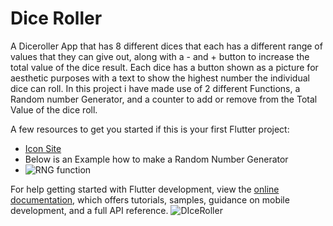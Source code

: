 # Dice Roller

A Diceroller App that has 8 different dices that each has a different range of values that they can give out, along with a - and + button to increase the total value of the dice result.
Each dice has a button shown as a picture for aesthetic purposes with a text to show the highest number the individual dice can roll. In this project i have made use of 2 different Functions, a Random number Generator, and a counter to add or remove from the Total Value of the dice roll.



A few resources to get you started if this is your first Flutter project:

- [Icon Site](https://game-icons.net/)
- Below is an Example how to make a Random Number Generator
- ![RNG function](https://github.com/Liander2/Dice-Roller/assets/150666994/e05ef342-c951-40cd-88f4-a7a6950408d9)




For help getting started with Flutter development, view the
[online documentation](https://docs.flutter.dev/), which offers tutorials,
samples, guidance on mobile development, and a full API reference.
![DIceRoller](https://github.com/Liander2/Dice-Roller/assets/150666994/fb82c3b3-13a7-4c0c-a84f-bb85faa7eaf9)
